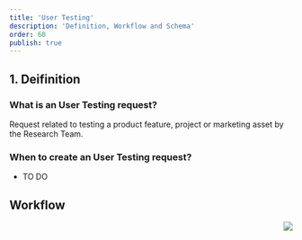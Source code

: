 ```yaml
---
title: 'User Testing'
description: 'Definition, Workflow and Schema'
order: 60
publish: true
---
```


## 1. Deifinition

### What is an User Testing request?

Request related to testing a product feature, project or marketing asset by the Research Team.

### When to create an User Testing request?

- TO DO


## Workflow

<Image
	src="/images/handbook/tools/jira/user-testing-workflow.png"
	align="right"
	size="small"
	caption="User Testing workflow"
	margin="4rem -2rem 0 4rem"
	rounded
	dropShadow
/>
